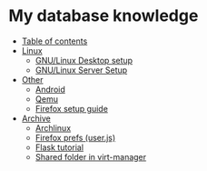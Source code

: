 # My database knowledge

- [Table of contents](README.md)
- [Linux]()
    * [GNU/Linux Desktop setup](desktop-setup.md)
    * [GNU/Linux Server Setup](server-setup.md)
- [Other]()
    * [Android](android.md)
    * [Qemu](qemu.md)
    * [Firefox setup guide](firefox.md)
- [Archive]()
    * [Archlinux](archive/archlinux.md)
    * [Firefox prefs (user.js)](archive/userjs.md)
    * [Flask tutorial](archive/flask.md)
    * [Shared folder in virt-manager](archive/shared.md)
